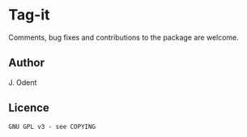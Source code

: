 # Tag-it

Comments, bug fixes and contributions to the package are welcome.

## Author

J. Odent

## Licence

    GNU GPL v3 - see COPYING

